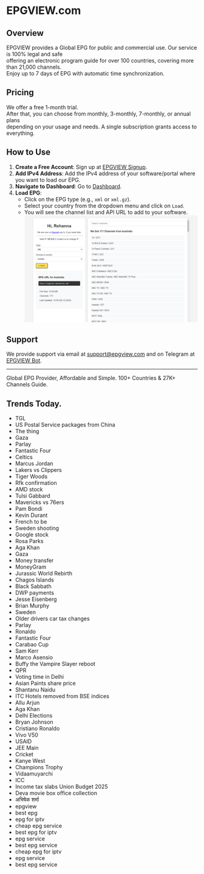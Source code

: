 # EPGVIEW.com



## Overview
EPGVIEW provides a Global EPG for public and commercial use. Our service is 100% legal and safe\
offering an electronic program guide for over 100 countries, covering more than 21,000 channels.\
Enjoy up to 7 days of EPG with automatic time synchronization.

## Pricing
We offer a free 1-month trial. \
After that, you can choose from monthly, 3-monthly, 7-monthly, or annual plans \
depending on your usage and needs. A single subscription grants access to everything.

## How to Use
1. **Create a Free Account**: Sign up at [EPGVIEW Signup](https://epgview.com/signup.php).
2. **Add IPv4 Address**: Add the IPv4 address of your software/portal where you want to load our EPG.
3. **Navigate to Dashboard**: Go to [Dashboard](https://epgview.com/dashboard.php).
4. **Load EPG**:
   - Click on the EPG type (e.g., `xml` or `xml.gz`).
   - Select your country from the dropdown menu and click on `Load`.
   - You will see the channel list and API URL to add to your software.
![EPGVIEW](img/dashboard.png)
## Support
We provide support via email at [support@epgview.com](mailto:support@epgview.com) and on Telegram at [EPGVIEW Bot](https://t.me/epgview_bot).

---

Global EPG Provider, Affordable and Simple. 100+ Countries & 27K+ Channels Guide.

## Trends Today.

- TGL
- US Postal Service packages from China
- The thing
- Gaza
- Parlay
- Fantastic Four
- Celtics
- Marcus Jordan
- Lakers vs Clippers
- Tiger Woods
- Rfk confirmation
- AMD stock
- Tulsi Gabbard
- Mavericks vs 76ers
- Pam Bondi
- Kevin Durant
- French to be
- Sweden shooting
- Google stock
- Rosa Parks
- Aga Khan
- Gaza
- Money transfer
- MoneyGram
- Jurassic World Rebirth
- Chagos Islands
- Black Sabbath
- DWP payments
- Jesse Eisenberg
- Brian Murphy
- Sweden
- Older drivers car tax changes
- Parlay
- Ronaldo
- Fantastic Four
- Carabao Cup
- Sam Kerr
- Marco Asensio
- Buffy the Vampire Slayer reboot
- QPR
- Voting time in Delhi
- Asian Paints share price
- Shantanu Naidu
- ITC Hotels removed from BSE indices
- Allu Arjun
- Aga Khan
- Delhi Elections
- Bryan Johnson
- Cristiano Ronaldo
- Vivo V50
- USAID
- JEE Main
- Cricket
- Kanye West
- Champions Trophy
- Vidaamuyarchi
- ICC
- Income tax slabs Union Budget 2025
- Deva movie box office collection
- अभिषेक शर्मा
- epgview
- best epg
- epg for iptv
- cheap epg service
- best epg for iptv
- epg service
- best epg service
- cheap epg for iptv
- epg service
- best epg service
